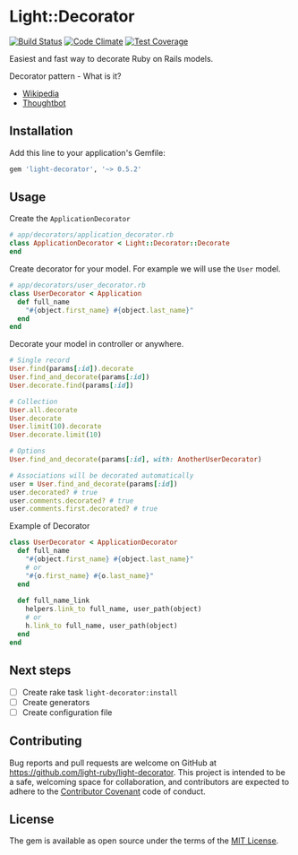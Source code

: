 # Light::Decorator

[![Build Status](https://travis-ci.org/light-ruby/light-decorator.svg?branch=master)](https://travis-ci.org/light-ruby/light-decorator)
[![Code Climate](https://codeclimate.com/github/light-ruby/light-decorator/badges/gpa.svg)](https://codeclimate.com/github/light-ruby/light-decorator)
[![Test Coverage](https://codeclimate.com/github/light-ruby/light-decorator/badges/coverage.svg)](https://codeclimate.com/github/light-ruby/light-decorator/coverage)

Easiest and fast way to decorate Ruby on Rails models.

Decorator pattern - What is it?
- [Wikipedia](https://en.wikipedia.org/wiki/Decorator_pattern)
- [Thoughtbot](https://robots.thoughtbot.com/evaluating-alternative-decorator-implementations-in)

## Installation

Add this line to your application's Gemfile:

```ruby
gem 'light-decorator', '~> 0.5.2'
```

## Usage

Create the `ApplicationDecorator`

```ruby
# app/decorators/application_decorator.rb
class ApplicationDecorator < Light::Decorator::Decorate
end
```

Create decorator for your model. For example we will use the `User` model.

```ruby
# app/decorators/user_decorator.rb
class UserDecorator < Application
  def full_name
    "#{object.first_name} #{object.last_name}"
  end
end
```

Decorate your model in controller or anywhere.

```ruby
# Single record
User.find(params[:id]).decorate
User.find_and_decorate(params[:id])
User.decorate.find(params[:id])

# Collection
User.all.decorate
User.decorate
User.limit(10).decorate
User.decorate.limit(10)

# Options
User.find_and_decorate(params[:id], with: AnotherUserDecorator)

# Associations will be decorated automatically
user = User.find_and_decorate(params[:id])
user.decorated? # true
user.comments.decorated? # true
user.comments.first.decorated? # true
```

Example of Decorator
```ruby
class UserDecorator < ApplicationDecorator
  def full_name
    "#{object.first_name} #{object.last_name}"
    # or
    "#{o.first_name} #{o.last_name}"
  end
  
  def full_name_link
    helpers.link_to full_name, user_path(object)
    # or
    h.link_to full_name, user_path(object)
  end
end
```

## Next steps

- [ ] Create rake task `light-decorator:install`
- [ ] Create generators
- [ ] Create configuration file

## Contributing

Bug reports and pull requests are welcome on GitHub at https://github.com/light-ruby/light-decorator. This project is intended to be a safe, welcoming space for collaboration, and contributors are expected to adhere to the [Contributor Covenant](http://contributor-covenant.org) code of conduct.

## License

The gem is available as open source under the terms of the [MIT License](http://opensource.org/licenses/MIT).

